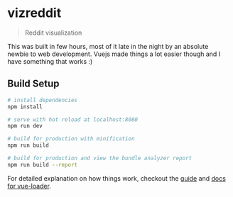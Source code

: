 # vizreddit

> Reddit visualization

This was built in few hours, most of it late in the night by an absolute newbie to web development.  Vuejs made things a lot easier though and I have something that works :)

## Build Setup

``` bash
# install dependencies
npm install

# serve with hot reload at localhost:8080
npm run dev

# build for production with minification
npm run build

# build for production and view the bundle analyzer report
npm run build --report
```

For detailed explanation on how things work, checkout the [guide](http://vuejs-templates.github.io/webpack/) and [docs for vue-loader](http://vuejs.github.io/vue-loader).
